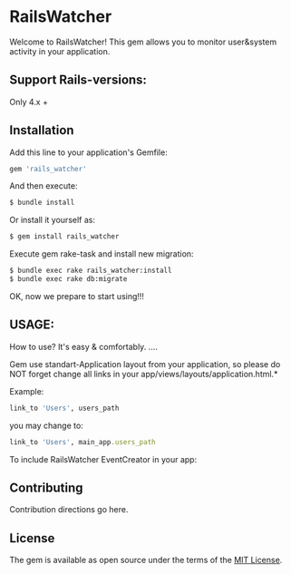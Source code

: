 # RailsWatcher
Welcome to RailsWatcher!
This gem allows you to monitor user&system activity in your application.

## Support Rails-versions:
Only 4.x +

## Installation
Add this line to your application's Gemfile:
```ruby
gem 'rails_watcher'
```

And then execute:
```bash
$ bundle install
```

Or install it yourself as:
```bash
$ gem install rails_watcher
```

Execute gem rake-task and install new migration:
```bash
$ bundle exec rake rails_watcher:install
$ bundle exec rake db:migrate
```

OK, now we prepare to start using!!!

## USAGE:
How to use? It's easy & comfortably.
....

Gem use standart-Application layout from your application,
so please do NOT forget change all links in your app/views/layouts/application.html.*

Example:
```ruby
link_to 'Users', users_path
```
you may change to:

```ruby
link_to 'Users', main_app.users_path
```

To include RailsWatcher EventCreator in your app:


## Contributing
Contribution directions go here.

## License
The gem is available as open source under the terms of the [MIT License](https://opensource.org/licenses/MIT).
